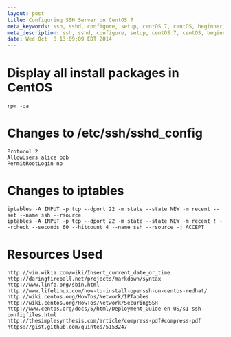 ```yaml
---
layout: post
title: Configuring SSH Server on CentOS 7
meta_keywords: ssh, sshd, configure, setup, centOS 7, centOS, beginner, how-to
meta_description: ssh, sshd, configure, setup, centOS 7, centOS, beginner, how-to
date: Wed Oct  8 13:09:09 EDT 2014
---
```


# Display all install packages in CentOS
	rpm -qa

# Changes to /etc/ssh/sshd_config
	Protocol 2
	AllowUsers alice bob
	PermitRootLogin no

# Changes to iptables
	iptables -A INPUT -p tcp --dport 22 -m state --state NEW -m recent --set --name ssh --rsource
	iptables -A INPUT -p tcp --dport 22 -m state --state NEW -m recent ! --rcheck --seconds 60 --hitcount 4 --name ssh --rsource -j ACCEPT

# Resources Used
	http://vim.wikia.com/wiki/Insert_current_date_or_time
	http://daringfireball.net/projects/markdown/syntax
	http://www.linfo.org/sbin.html
	http://www.lifelinux.com/how-to-install-openssh-on-centos-redhat/
	http://wiki.centos.org/HowTos/Network/IPTables
	http://wiki.centos.org/HowTos/Network/SecuringSSH
	http://www.centos.org/docs/5/html/Deployment_Guide-en-US/s1-ssh-configfiles.html
	http://thesimplesynthesis.com/article/compress-pdf#compress-pdf
	https://gist.github.com/quintes/5153247
